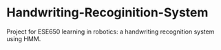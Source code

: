 # Handwriting-Recoginition-System
Project for ESE650 learning in robotics: a handwriting recognition system using HMM.
